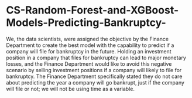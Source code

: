 # CS-Random-Forest-and-XGBoost-Models-Predicting-Bankruptcy-
We, the data scientists, were assigned the objective by the Finance Department to create the best model with the capability to predict if a company will file for bankruptcy in the future. Holding an investment position in a company that files for bankruptcy can lead to major monetary losses, and the Finance Department would like to avoid this negative scenario by selling investment positions if a company will likely to file for bankruptcy. The Finance Department specifically stated they do not care about predicting the year a company will go bankrupt, just if the company will file or not; we will not be using time as a variable.
